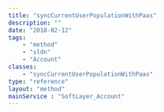 ```yaml
---
title: "syncCurrentUserPopulationWithPaas"
description: ""
date: "2018-02-12"
tags:
    - "method"
    - "sldn"
    - "Account"
classes:
    - "syncCurrentUserPopulationWithPaas"
type: "reference"
layout: "method"
mainService : "SoftLayer_Account"
---
```

